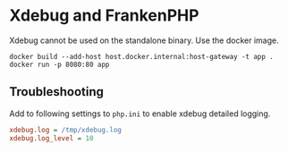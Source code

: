 # Xdebug and FrankenPHP

Xdebug cannot be used on the standalone binary. Use the docker image.

```shell
docker build --add-host host.docker.internal:host-gateway -t app . 
docker run -p 8080:80 app
```

## Troubleshooting

Add to following settings to `php.ini` to enable xdebug detailed logging.

```ini
xdebug.log = /tmp/xdebug.log
xdebug.log_level = 10
```
